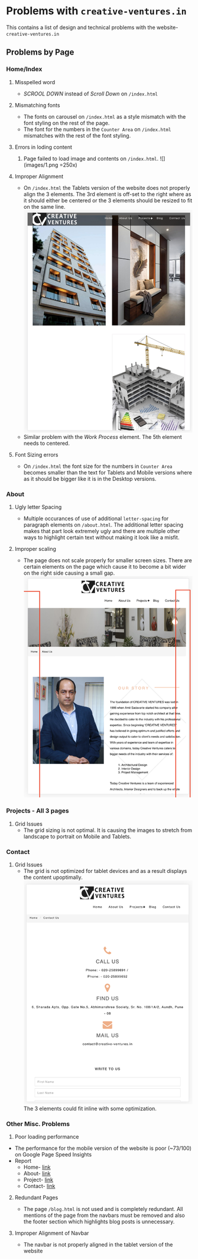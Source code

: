 # Problems with `creative-ventures.in`

This contains a list of design and technical problems with the website- `creative-ventures.in`

## Problems by Page
### Home/Index
1. Misspelled word
    - _SCROOL DOWN_ instead of *Scroll Down* on `/index.html`

2. Mismatching fonts
    - The fonts on carousel on `/index.html` as a style mismatch with the font styling on the rest of the page.
    - The font for the numbers in the `Counter Area` on `/index.html` mismatches with the rest of the font styling.

3. Errors in loding content
    1. Page failed to load image and contents on `/index.html`. ![](images/1.png =250x)

4. Improper Alignment
    - On `/index.html` the Tablets version of the website does not properly align the 3 elements. The 3rd element is off-set to the right where as it should either be centered or the 3 elements should be resized to fit on the same line. ![](images/2.png)
    - Similar problem with the _Work Process_ element. The 5th element needs to centered.

5. Font Sizing errors
    - On `/index.html` the font size for the numbers in `Counter Area` becomes smaller than the text for Tablets and Mobile versions where as it should be bigger like it is in the Desktop versions.

### About
1. Ugly letter Spacing
    - Multiple occurances of use of additional `letter-spacing` for paragraph elements on `/about.html`. The additional letter spacing makes that part look extremely ugly and there are multiple other ways to highlight certain text without making it look like a misfit.

2. Improper scaling
    - The page does not scale properly for smaller screen sizes. There are certain elements on the page which cause it to become a bit wider on the right side causing a small gap. ![](images/3.png)

### Projects - All 3 pages    
1. Grid Issues
    - The grid sizing is not optimal. It is causing the images to stretch from landscape to portrait on Mobile and Tablets.

### Contact
1. Grid Issues
    - The grid is not optimized for tablet devices and as a result displays the content upoptimally. ![](images/4.png) The 3 elements could fit inline with some optimization.


### Other Misc. Problems
1. Poor loading performance
 - The performance for the mobile version of the website is poor (~73/100) on Google Page Speed Insights
 - Report
    - Home- [link](https://developers.google.com/speed/pagespeed/insights/?url=http%3A%2F%2Fcreative-ventures.in%2F&tab=mobile)
    - About- [link](https://developers.google.com/speed/pagespeed/insights/?url=http%3A%2F%2Fcreative-ventures.in%2Fabout-us%2F&tab=mobile)
    - Project- [link](https://developers.google.com/speed/pagespeed/insights/?url=http%3A%2F%2Fcreative-ventures.in%2Farchitectural-projects%2F)
    - Contact- [link](https://developers.google.com/speed/pagespeed/insights/?url=http%3A%2F%2Fcreative-ventures.in%2Fcontact-us%2F)

2. Redundant Pages
    - The page `/blog.html` is not used and is completely redundant. All mentions of the page from the navbars must be removed and also the footer section which highlights blog posts is unnecessary.

3. Improper Alignment of Navbar
    - The navbar is not properly aligned in the tablet version of the website 
